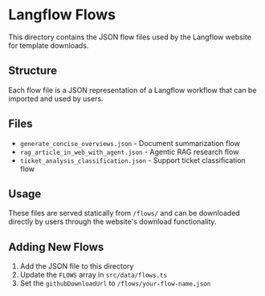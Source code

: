 # Langflow Flows

This directory contains the JSON flow files used by the Langflow website for template downloads.

## Structure

Each flow file is a JSON representation of a Langflow workflow that can be imported and used by users.

## Files

- `generate_concise_overviews.json` - Document summarization flow
- `rag_article_in_web_with_agent.json` - Agentic RAG research flow  
- `ticket_analysis_classification.json` - Support ticket classification flow

## Usage

These files are served statically from `/flows/` and can be downloaded directly by users through the website's download functionality.

## Adding New Flows

1. Add the JSON file to this directory
2. Update the `FLOWS` array in `src/data/flows.ts`
3. Set the `githubDownloadUrl` to `/flows/your-flow-name.json`
